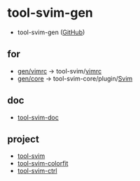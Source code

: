 
# tool-svim-gen

* tool-svim-gen ([GitHub](https://github.com/samwhelp/tool-svim-gen))


## for

* [gen/vimrc](gen/vimrc) -> tool-svim/[vimrc](https://github.com/samwhelp/tool-svim/blob/master/vimrc)
* [gen/core](gen/core)  -> tool-svim-core/plugin/[Svim](https://github.com/samwhelp/tool-svim-core/blob/master/plugin/Svim.vim)

## doc

* [tool-svim-doc](https://samwhelp.github.io/tool-svim-doc)


## project

* [tool-svim](https://github.com/samwhelp/tool-svim)
* [tool-svim-colorfit](https://github.com/samwhelp/tool-svim-colorfit)
* [tool-svim-ctrl](https://github.com/samwhelp/tool-svim-ctrl)
